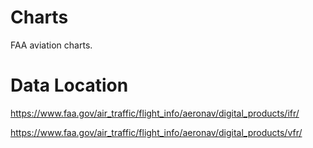 # Charts

FAA aviation charts.

# Data Location
https://www.faa.gov/air_traffic/flight_info/aeronav/digital_products/ifr/

https://www.faa.gov/air_traffic/flight_info/aeronav/digital_products/vfr/
